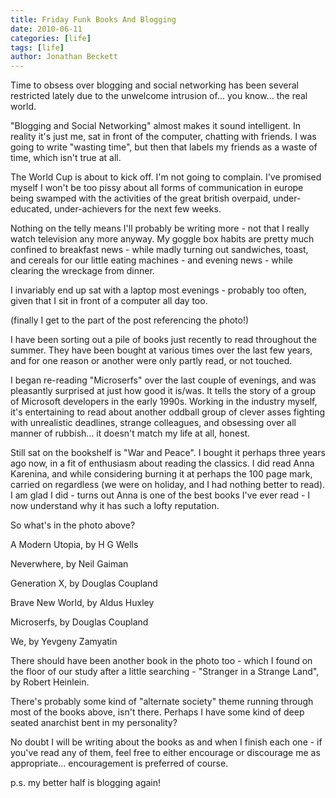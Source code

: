```yaml
---
title: Friday Funk Books And Blogging
date: 2010-06-11
categories: [life]
tags: [life]
author: Jonathan Beckett
---
```


Time to obsess over blogging and social networking has been several restricted lately due to the unwelcome intrusion of... you know... the real world.

"Blogging and Social Networking" almost makes it sound intelligent. In reality it's just me, sat in front of the computer, chatting with friends. I was going to write "wasting time", but then that labels my friends as a waste of time, which isn't true at all.

The World Cup is about to kick off. I'm not going to complain. I've promised myself I won't be too pissy about all forms of communication in europe being swamped with the activities of the great british overpaid, under-educated, under-achievers for the next few weeks.

Nothing on the telly means I'll probably be writing more - not that I really watch television any more anyway. My goggle box habits are pretty much confined to breakfast news - while madly turning out sandwiches, toast, and cereals for our little eating machines - and evening news - while clearing the wreckage from dinner.

I invariably end up sat with a laptop most evenings - probably too often, given that I sit in front of a computer all day too.

(finally I get to the part of the post referencing the photo!)

I have been sorting out a pile of books just recently to read throughout the summer. They have been bought at various times over the last few years, and for one reason or another were only partly read, or not touched.

I began re-reading "Microserfs" over the last couple of evenings, and was pleasantly surprised at just how good it is/was. It tells the story of a group of Microsoft developers in the early 1990s. Working in the industry myself, it's entertaining to read about another oddball group of clever asses fighting with unrealistic deadlines, strange colleagues, and obsessing over all manner of rubbish... it doesn't match my life at all, honest.

Still sat on the bookshelf is "War and Peace". I bought it perhaps three years ago now, in a fit of enthusiasm about reading the classics. I did read Anna Karenina, and while considering burning it at perhaps the 100 page mark, carried on regardless (we were on holiday, and I had nothing better to read). I am glad I did - turns out Anna is one of the best books I've ever read - I now understand why it has such a lofty reputation.

So what's in the photo above?

A Modern Utopia, by H G Wells

Neverwhere, by Neil Gaiman

Generation X, by Douglas Coupland

Brave New World, by Aldus Huxley

Microserfs, by Douglas Coupland

We, by Yevgeny Zamyatin

There should have been another book in the photo too - which I found on the floor of our study after a little searching - "Stranger in a Strange Land", by Robert Heinlein.

There's probably some kind of "alternate society" theme running through most of the books above, isn't there. Perhaps I have some kind of deep seated anarchist bent in my personality?

No doubt I will be writing about the books as and when I finish each one - if you've read any of them, feel free to either encourage or discourage me as appropriate... encouragement is preferred of course.

p.s. my better half is blogging again!